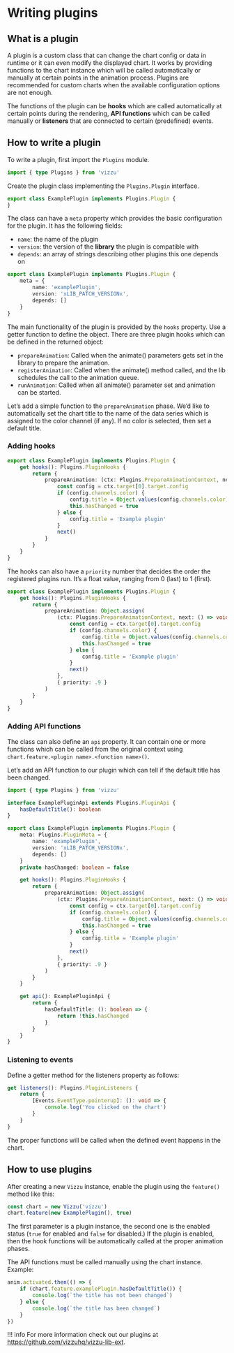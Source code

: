 # Writing plugins

## What is a plugin

A plugin is a custom class that can change the chart config or data in runtime
or it can even modify the displayed chart. It works by providing functions to
the chart instance which will be called automatically or manually at certain
points in the animation process. Plugins are recommended for custom charts when
the available configuration options are not enough.

The functions of the plugin can be **hooks** which are called automatically at
certain points during the rendering, **API functions** which can be called
manually or **listeners** that are connected to certain (predefined) events.

## How to write a plugin

To write a plugin, first import the `Plugins` module.

```typescript
import { type Plugins } from 'vizzu'
```

Create the plugin class implementing the `Plugins.Plugin` interface.

```typescript
export class ExamplePlugin implements Plugins.Plugin {
}
```

The class can have a `meta` property which provides the basic configuration for
the plugin. It has the following fields:

- `name`: the name of the plugin
- `version`: the version of the **library** the plugin is compatible with
- `depends`: an array of strings describing other plugins this one depends on

```typescript
export class ExamplePlugin implements Plugins.Plugin {
    meta = {
        name: 'examplePlugin',
        version: 'xLIB_PATCH_VERSIONx',
        depends: []
    }
}
```

The main functionality of the plugin is provided by the `hooks` property. Use a
getter function to define the object. There are three plugin hooks which can be
defined in the returned object:

- `prepareAnimation`: Called when the animate() parameters gets set in the
  library to prepare the animation.
- `registerAnimation`: Called when the animate() method called, and the lib
  schedules the call to the animation queue.
- `runAnimation`: Called when all animate() parameter set and animation can be
  started.

Let’s add a simple function to the `prepareAnimation` phase. We’d like to
automatically set the chart title to the name of the data series which is
assigned to the color channel (if any). If no color is selected, then set a
default title.

### Adding hooks

```typescript
export class ExamplePlugin implements Plugins.Plugin {
    get hooks(): Plugins.PluginHooks {
        return {
            prepareAnimation: (ctx: Plugins.PrepareAnimationContext, next: () => void): void => {
                const config = ctx.target[0].target.config
                if (config.channels.color) {
                    config.title = Object.values(config.channels.color)[0][0]
                    this.hasChanged = true
                } else {
                    config.title = 'Example plugin'
                }
                next()
            }
        }
    }
}
```

The hooks can also have a `priority` number that decides the order the
registered plugins run. It’s a float value, ranging from 0 (last) to 1 (first).

```typescript
export class ExamplePlugin implements Plugins.Plugin {
    get hooks(): Plugins.PluginHooks {
        return {
            prepareAnimation: Object.assign(
                (ctx: Plugins.PrepareAnimationContext, next: () => void): void => {
                    const config = ctx.target[0].target.config
                    if (config.channels.color) {
                        config.title = Object.values(config.channels.color)[0][0]
                        this.hasChanged = true
                    } else {
                        config.title = 'Example plugin'
                    }
                    next()
                },
                { priority: .9 }
            )
        }
    }
}
```

### Adding API functions

The class can also define an `api` property. It can contain one or more
functions which can be called from the original context using
`chart.feature.<plugin name>.<function name>()`.

Let’s add an API function to our plugin which can tell if the default title has
been changed.

```typescript
import { type Plugins } from 'vizzu'

interface ExamplePluginApi extends Plugins.PluginApi {
    hasDefaultTitle(): boolean
}

export class ExamplePlugin implements Plugins.Plugin {
    meta: Plugins.PluginMeta = {
        name: 'examplePlugin',
        version: 'xLIB_PATCH_VERSIONx',
        depends: []
    }
    private hasChanged: boolean = false

    get hooks(): Plugins.PluginHooks {
        return {
            prepareAnimation: Object.assign(
                (ctx: Plugins.PrepareAnimationContext, next: () => void): void => {
                    const config = ctx.target[0].target.config
                    if (config.channels.color) {
                        config.title = Object.values(config.channels.color)[0][0]
                        this.hasChanged = true
                    } else {
                        config.title = 'Example plugin'
                    }
                    next()
                },
                { priority: .9 }
            )
        }
    }

    get api(): ExamplePluginApi {
        return {
            hasDefaultTitle: (): boolean => {
                return !this.hasChanged
            }
        }
    }
}
```

### Listening to events

Define a getter method for the listeners property as follows:

```typescript
get listeners(): Plugins.PluginListeners {
    return {
        [Events.EventType.pointerup]: (): void => {
            console.log('You clicked on the chart')
        }
    }
}
```

The proper functions will be called when the defined event happens in the chart.

## How to use plugins

After creating a new `Vizzu` instance, enable the plugin using the `feature()`
method like this:

```javascript
const chart = new Vizzu('vizzu')
chart.feature(new ExamplePlugin(), true)
```

The first parameter is a plugin instance, the second one is the enabled status
(`true` for enabled and `false` for disabled.) If the plugin is enabled, then
the hook functions will be automatically called at the proper animation phases.

The API functions must be called manually using the chart instance. Example:

```javascript
anim.activated.then(() => {
    if (chart.feature.examplePlugin.hasDefaultTitle()) {
        console.log(`the title has not been changed`)
    } else {
        console.log(`the title has been changed`)
    }
})
```

!!! info
    For more information check out our plugins at
    <https://github.com/vizzuhq/vizzu-lib-ext>.
